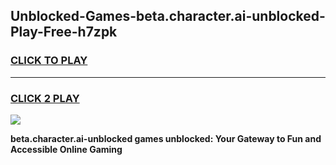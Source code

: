 
## Unblocked-Games-beta.character.ai-unblocked-Play-Free-h7zpk
<h3>
<a href="https://premium76.site?title=beta.character.ai-unblocked&ref=23A">CLICK TO PLAY</a></h3>
<hr>

<h3>
<a href="https://premium76.site?title=beta.character.ai-unblocked&ref=23A">CLICK 2 PLAY</a>
  
</h3>

<a href="https://premium76.site?title=beta.character.ai-unblocked&ref=23A"><img src="https://clearcache.store/games.png"></a>


**beta.character.ai-unblocked games unblocked: Your Gateway to Fun and Accessible Online Gaming**
